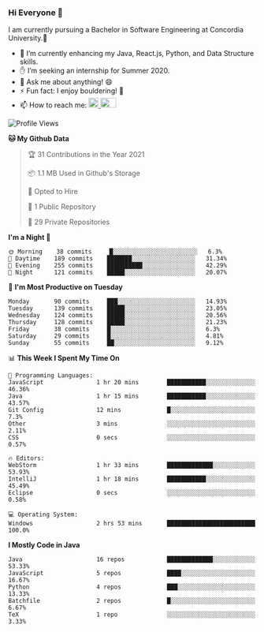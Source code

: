 ### Hi Everyone 👋
I am currently pursuing a Bachelor in Software Engineering at Concordia University.🏫

- 🌱 I’m currently enhancing my Java, React.js, Python, and Data Structure skills.
- ✋ I’m seeking an internship for Summer 2020.
- 💬 Ask me about anything! 😄
- ⚡ Fun fact: I enjoy bouldering! 🧗‍
- 📫 How to reach me: <a href="https://www.linkedin.com/in/siu-tong-ye/" target="_blank"> <img width="20px" width="32" src="https://cdn.jsdelivr.net/npm/simple-icons@v3/icons/linkedin.svg" /> </a> <a href="mailto:SiuTongYe@gmail.com" target="_blank"> <img height="20" width="32" src="https://cdn.jsdelivr.net/npm/simple-icons@v3/icons/gmail.svg" /> </a>

<!--START_SECTION:waka-->
![Profile Views](http://img.shields.io/badge/Profile%20Views-1-blue)

**🐱 My Github Data** 

> 🏆 31 Contributions in the Year 2021
 > 
> 📦 1.1 MB Used in Github's Storage 
 > 
> 💼 Opted to Hire
 > 
> 📜 1 Public Repository 
 > 
> 🔑 29 Private Repositories  
 > 
**I'm a Night 🦉** 

```text
🌞 Morning    38 commits     █░░░░░░░░░░░░░░░░░░░░░░░░   6.3% 
🌆 Daytime    189 commits    ███████░░░░░░░░░░░░░░░░░░   31.34% 
🌃 Evening    255 commits    ██████████░░░░░░░░░░░░░░░   42.29% 
🌙 Night      121 commits    █████░░░░░░░░░░░░░░░░░░░░   20.07%

```
📅 **I'm Most Productive on Tuesday** 

```text
Monday       90 commits     ███░░░░░░░░░░░░░░░░░░░░░░   14.93% 
Tuesday      139 commits    █████░░░░░░░░░░░░░░░░░░░░   23.05% 
Wednesday    124 commits    █████░░░░░░░░░░░░░░░░░░░░   20.56% 
Thursday     128 commits    █████░░░░░░░░░░░░░░░░░░░░   21.23% 
Friday       38 commits     █░░░░░░░░░░░░░░░░░░░░░░░░   6.3% 
Saturday     29 commits     █░░░░░░░░░░░░░░░░░░░░░░░░   4.81% 
Sunday       55 commits     ██░░░░░░░░░░░░░░░░░░░░░░░   9.12%

```


📊 **This Week I Spent My Time On** 

```text
💬 Programming Languages: 
JavaScript               1 hr 20 mins        ███████████░░░░░░░░░░░░░░   46.36% 
Java                     1 hr 15 mins        ███████████░░░░░░░░░░░░░░   43.57% 
Git Config               12 mins             █░░░░░░░░░░░░░░░░░░░░░░░░   7.3% 
Other                    3 mins              ░░░░░░░░░░░░░░░░░░░░░░░░░   2.11% 
CSS                      0 secs              ░░░░░░░░░░░░░░░░░░░░░░░░░   0.57%

🔥 Editors: 
WebStorm                 1 hr 33 mins        █████████████░░░░░░░░░░░░   53.93% 
IntelliJ                 1 hr 18 mins        ███████████░░░░░░░░░░░░░░   45.49% 
Eclipse                  0 secs              ░░░░░░░░░░░░░░░░░░░░░░░░░   0.58%

💻 Operating System: 
Windows                  2 hrs 53 mins       █████████████████████████   100.0%

```

**I Mostly Code in Java** 

```text
Java                     16 repos            █████████████░░░░░░░░░░░░   53.33% 
JavaScript               5 repos             ████░░░░░░░░░░░░░░░░░░░░░   16.67% 
Python                   4 repos             ███░░░░░░░░░░░░░░░░░░░░░░   13.33% 
Batchfile                2 repos             █░░░░░░░░░░░░░░░░░░░░░░░░   6.67% 
TeX                      1 repo              ░░░░░░░░░░░░░░░░░░░░░░░░░   3.33%

```



<!--END_SECTION:waka-->
